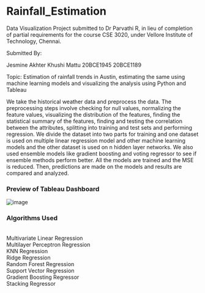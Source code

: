# Rainfall_Estimation

Data Visualization Project submitted to Dr Parvathi R, in lieu of completion of partial requirements for the course CSE 3020, under Vellore Institute of Technology, Chennai.

Submitted By: 

Jesmine Akhter         Khushi Mattu
 20BCE1945              20BCE1189

Topic: Estimation of rainfall trends in Austin, estimating the same using machine learning models and visualizing the analysis using Python and Tableau

We take the historical weather data and preprocess the data. The preprocessing steps involve checking for null values, normalizing the feature values, visualizing the distribution of the features, finding the statistical summary of the features, finding and testing the correlation between the attributes, splitting into training and test sets and performing regression. We divide the dataset into two parts for training and one dataset is used on multiple linear regression model and other machine learning models and the other dataset is used on n hidden layer networks. We also used ensemble models like gradient boosting and voting regressor to see if ensemble methods perform better. All the models are trained and the MSE is reduced. Then, predictions are made on the models and results are compared and analyzed.


<h3>Preview of Tableau Dashboard</h3>

![image](https://user-images.githubusercontent.com/108082336/229849260-82f085d7-5555-442a-b0d9-70832c37c705.png)

<h3>Algorithms Used</h3><br/>
Multivariate Linear Regression <br/>
Multilayer Perceptron Regression  <br/>
KNN Regression <br/>
Ridge Regression<br/>
Random Forest Regression<br/>
Support Vector Regression <br/>
Gradient Boosting Regressor <br/>
Stacking Regressor <br/>

